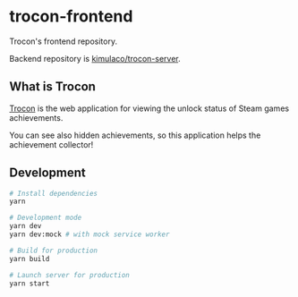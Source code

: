 # trocon-frontend

Trocon's frontend repository.

Backend repository is [kimulaco/trocon-server](https://github.com/kimulaco/trocon-server).

## What is Trocon

[Trocon](https://trocon.kimulaco.com) is the web application for viewing the unlock status of Steam games achievements.

You can see also hidden achievements, so this application helps the achievement collector!

## Development

```bash
# Install dependencies
yarn

# Development mode
yarn dev
yarn dev:mock # with mock service worker

# Build for production
yarn build

# Launch server for production
yarn start
```

